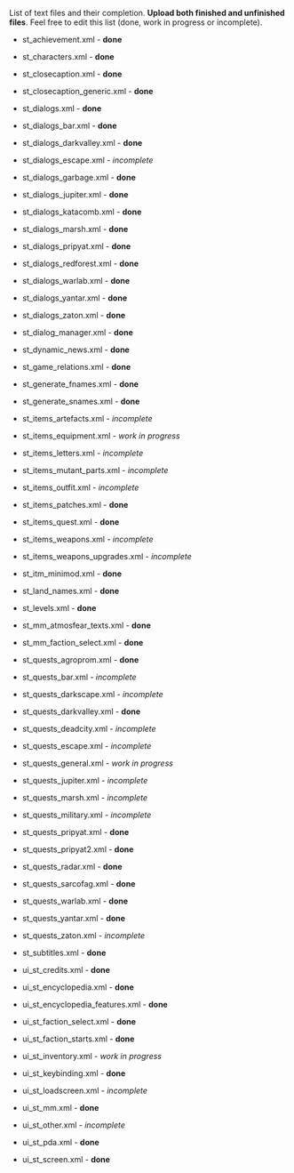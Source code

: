 List of text files and their completion. **Upload both finished and unfinished files**.
Feel free to edit this list (done, work in progress or incomplete).

- st_achievement.xml - **done**

- st_characters.xml - **done**

- st_closecaption.xml - **done**

- st_closecaption_generic.xml - **done**

- st_dialogs.xml - **done**

- st_dialogs_bar.xml - **done**

- st_dialogs_darkvalley.xml - **done**

- st_dialogs_escape.xml - *incomplete*

- st_dialogs_garbage.xml - **done**

- st_dialogs_jupiter.xml - **done**

- st_dialogs_katacomb.xml - **done**

- st_dialogs_marsh.xml - **done**

- st_dialogs_pripyat.xml - **done**

- st_dialogs_redforest.xml - **done**

- st_dialogs_warlab.xml - **done**

- st_dialogs_yantar.xml - **done**

- st_dialogs_zaton.xml - **done**

- st_dialog_manager.xml - **done**

- st_dynamic_news.xml - **done**

- st_game_relations.xml - **done**

- st_generate_fnames.xml - **done**

- st_generate_snames.xml - **done**

- st_items_artefacts.xml - *incomplete*

- st_items_equipment.xml - *work in progress*

- st_items_letters.xml - *incomplete*

- st_items_mutant_parts.xml - *incomplete*

- st_items_outfit.xml - *incomplete*

- st_items_patches.xml - **done**

- st_items_quest.xml - **done**

- st_items_weapons.xml - *incomplete*

- st_items_weapons_upgrades.xml - *incomplete*

- st_itm_minimod.xml - **done**

- st_land_names.xml - **done**

- st_levels.xml - **done**

- st_mm_atmosfear_texts.xml - **done**

- st_mm_faction_select.xml - **done**

- st_quests_agroprom.xml - **done**

- st_quests_bar.xml - *incomplete*

- st_quests_darkscape.xml - *incomplete*

- st_quests_darkvalley.xml - **done**

- st_quests_deadcity.xml - *incomplete*

- st_quests_escape.xml - *incomplete*

- st_quests_general.xml - *work in progress*

- st_quests_jupiter.xml - *incomplete*

- st_quests_marsh.xml - *incomplete*

- st_quests_military.xml - *incomplete*

- st_quests_pripyat.xml - **done**

- st_quests_pripyat2.xml - **done**

- st_quests_radar.xml - **done**

- st_quests_sarcofag.xml - **done**

- st_quests_warlab.xml - **done**

- st_quests_yantar.xml - **done**

- st_quests_zaton.xml - *incomplete*

- st_subtitles.xml - **done**

- ui_st_credits.xml - **done**

- ui_st_encyclopedia.xml - **done**

- ui_st_encyclopedia_features.xml - **done**

- ui_st_faction_select.xml - **done**

- ui_st_faction_starts.xml - **done**

- ui_st_inventory.xml - *work in progress*

- ui_st_keybinding.xml - **done**

- ui_st_loadscreen.xml - *incomplete*

- ui_st_mm.xml - **done**

- ui_st_other.xml - *incomplete*

- ui_st_pda.xml - **done**

- ui_st_screen.xml - **done**
